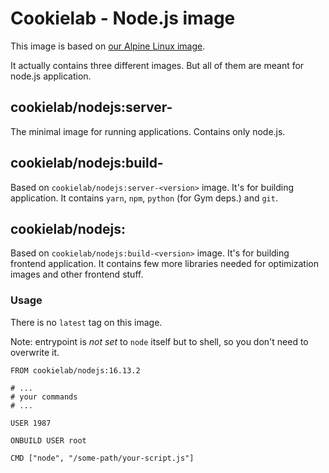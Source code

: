 # Cookielab - Node.js image

This image is based on [our Alpine Linux image](https://cloud.docker.com/u/cookielab/repository/docker/cookielab/alpine).

It actually contains three different images. But all of them are meant for node.js application.

## cookielab/nodejs:server-<version>

The minimal image for running applications. Contains only node.js.

## cookielab/nodejs:build-<version>

Based on `cookielab/nodejs:server-<version>` image. It's for building application. It contains `yarn`, `npm`, `python` (for Gym deps.) and `git`.

## cookielab/nodejs:<version>

Based on `cookielab/nodejs:build-<version>` image. It's for building frontend application. It contains few more libraries needed for optimization images and other frontend stuff.

### Usage

There is no `latest` tag on this image.

Note: entrypoint is *not set* to `node` itself but to shell, so you don't need to overwrite it.

```
FROM cookielab/nodejs:16.13.2

# ...
# your commands
# ...

USER 1987

ONBUILD USER root

CMD ["node", "/some-path/your-script.js"]
```
